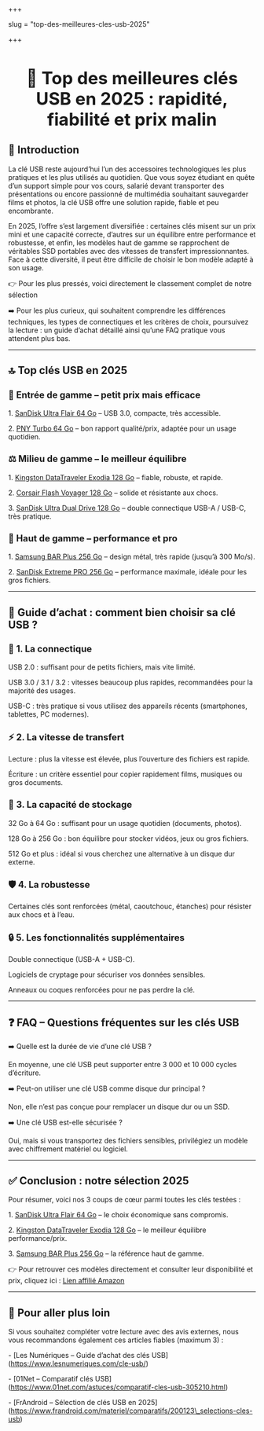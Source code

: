 +++

slug = "top-des-meilleures-cles-usb-2025"

+++



<h1 style="text-align:center; font-weight:bold; font-size:2.5em;">📝 Top des meilleures clés USB en 2025 : rapidité, fiabilité et prix malin</h1>



<h2 style="font-weight:bold; font-size:1.5em;">🎯 Introduction</h2>



La clé USB reste aujourd’hui l’un des accessoires technologiques les plus pratiques et les plus utilisés au quotidien. Que vous soyez étudiant en quête d’un support simple pour vos cours, salarié devant transporter des présentations ou encore passionné de multimédia souhaitant sauvegarder films et photos, la clé USB offre une solution rapide, fiable et peu encombrante.



En 2025, l’offre s’est largement diversifiée : certaines clés misent sur un prix mini et une capacité correcte, d’autres sur un équilibre entre performance et robustesse, et enfin, les modèles haut de gamme se rapprochent de véritables SSD portables avec des vitesses de transfert impressionnantes. Face à cette diversité, il peut être difficile de choisir le bon modèle adapté à son usage.



👉 Pour les plus pressés, voici directement le classement complet de notre sélection  

➡️ Pour les plus curieux, qui souhaitent comprendre les différences techniques, les types de connectiques et les critères de choix, poursuivez la lecture : un guide d’achat détaillé ainsi qu’une FAQ pratique vous attendent plus bas.



---



<h2 style="font-weight:bold; font-size:1.5em;">🔝 Top clés USB en 2025</h2>



<h3 style="font-weight:bold; font-size:1.3em;">💸 Entrée de gamme – petit prix mais efficace</h3>



1\. <a href="https://amzn.to/4n1KNwj" target="\_blank">SanDisk Ultra Flair 64 Go</a> – USB 3.0, compacte, très accessible.  

2\. <a href="https://amzn.to/4n1KNwj" target="\_blank">PNY Turbo 64 Go</a> – bon rapport qualité/prix, adaptée pour un usage quotidien.



<h3 style="font-weight:bold; font-size:1.3em;">⚖️ Milieu de gamme – le meilleur équilibre</h3>



1\. <a href="https://amzn.to/4n1KNwj" target="\_blank">Kingston DataTraveler Exodia 128 Go</a> – fiable, robuste, et rapide.  

2\. <a href="https://amzn.to/4n1KNwj" target="\_blank">Corsair Flash Voyager 128 Go</a> – solide et résistante aux chocs.  

3\. <a href="https://amzn.to/4n1KNwj" target="\_blank">SanDisk Ultra Dual Drive 128 Go</a> – double connectique USB-A / USB-C, très pratique.



<h3 style="font-weight:bold; font-size:1.3em;">🚀 Haut de gamme – performance et pro</h3>



1\. <a href="https://amzn.to/4n1KNwj" target="\_blank">Samsung BAR Plus 256 Go</a> – design métal, très rapide (jusqu’à 300 Mo/s).  

2\. <a href="https://amzn.to/4n1KNwj" target="\_blank">SanDisk Extreme PRO 256 Go</a> – performance maximale, idéale pour les gros fichiers.



---



<h2 style="font-weight:bold; font-size:1.5em;">🛒 Guide d’achat : comment bien choisir sa clé USB ?</h2>



<h3 style="font-weight:bold; font-size:1.3em;">🔌 1. La connectique</h3>



USB 2.0 : suffisant pour de petits fichiers, mais vite limité.  

USB 3.0 / 3.1 / 3.2 : vitesses beaucoup plus rapides, recommandées pour la majorité des usages.  

USB-C : très pratique si vous utilisez des appareils récents (smartphones, tablettes, PC modernes).



<h3 style="font-weight:bold; font-size:1.3em;">⚡ 2. La vitesse de transfert</h3>



Lecture : plus la vitesse est élevée, plus l’ouverture des fichiers est rapide.  

Écriture : un critère essentiel pour copier rapidement films, musiques ou gros documents.



<h3 style="font-weight:bold; font-size:1.3em;">💾 3. La capacité de stockage</h3>



32 Go à 64 Go : suffisant pour un usage quotidien (documents, photos).  

128 Go à 256 Go : bon équilibre pour stocker vidéos, jeux ou gros fichiers.  

512 Go et plus : idéal si vous cherchez une alternative à un disque dur externe.



<h3 style="font-weight:bold; font-size:1.3em;">🛡️ 4. La robustesse</h3>



Certaines clés sont renforcées (métal, caoutchouc, étanches) pour résister aux chocs et à l’eau.



<h3 style="font-weight:bold; font-size:1.3em;">🔒 5. Les fonctionnalités supplémentaires</h3>



Double connectique (USB-A + USB-C).  

Logiciels de cryptage pour sécuriser vos données sensibles.  

Anneaux ou coques renforcées pour ne pas perdre la clé.



---



<h2 style="font-weight:bold; font-size:1.5em;">❓ FAQ – Questions fréquentes sur les clés USB</h2>



➡️ Quelle est la durée de vie d’une clé USB ?  

En moyenne, une clé USB peut supporter entre 3 000 et 10 000 cycles d’écriture.



➡️ Peut-on utiliser une clé USB comme disque dur principal ?  

Non, elle n’est pas conçue pour remplacer un disque dur ou un SSD.



➡️ Une clé USB est-elle sécurisée ?  

Oui, mais si vous transportez des fichiers sensibles, privilégiez un modèle avec chiffrement matériel ou logiciel.



---



<h2 style="font-weight:bold; font-size:1.5em;">✅ Conclusion : notre sélection 2025</h2>



Pour résumer, voici nos 3 coups de cœur parmi toutes les clés testées :  



1\. <a href="https://amzn.to/4n1KNwj" target="\_blank">SanDisk Ultra Flair 64 Go</a> – le choix économique sans compromis.  

2\. <a href="https://amzn.to/4n1KNwj" target="\_blank">Kingston DataTraveler Exodia 128 Go</a> – le meilleur équilibre performance/prix.  

3\. <a href="https://amzn.to/4n1KNwj" target="\_blank">Samsung BAR Plus 256 Go</a> – la référence haut de gamme.



👉 Pour retrouver ces modèles directement et consulter leur disponibilité et prix, cliquez ici : <a href="https://amzn.to/4n1KNwj" target="\_blank">Lien affilié Amazon</a>



---



<h2 style="font-weight:bold; font-size:1.5em;">🔗 Pour aller plus loin</h2>



Si vous souhaitez compléter votre lecture avec des avis externes, nous vous recommandons également ces articles fiables (maximum 3) :  



\- \[Les Numériques – Guide d’achat des clés USB](https://www.lesnumeriques.com/cle-usb/)  

\- \[01Net – Comparatif clés USB](https://www.01net.com/astuces/comparatif-cles-usb-305210.html)  

\- \[FrAndroid – Sélection de clés USB en 2025](https://www.frandroid.com/materiel/comparatifs/200123\_selections-cles-usb)





